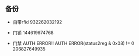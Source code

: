 
## 备份

* 自带rfid
932262032192

* 门锁
144619674768

* 门禁
AUTH ERROR!!
AUTH ERROR(status2reg & 0x08) != 0
206827649935